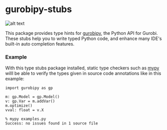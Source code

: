 # gurobipy-stubs

![alt text](http://github.compute.gurobi.com/Gurobi/gurobipy-stubs/blob/master/data/pycharm_help.png)

This package provides type hints for
[gurobipy](https://www.gurobi.com/documentation/9.1/refman/py_python_api_overview.html),
the Python API for Gurobi.  These stubs help you to write typed Python code,
and enhance many IDE's built-in auto completion features.

### Example

With this type stubs package installed, static type checkers such as
[mypy](https://mypy.readthedocs.io/en/stable/index.html) willl be able to
verify the types given in source code annotations like in this example:

```
import gurobipy as gp

m: gp.Model = gp.Model()
v: gp.Var = m.addVar()
m.optimize()
vval: float = v.X
```

```
% mypy examples.py 
Success: no issues found in 1 source file
```

